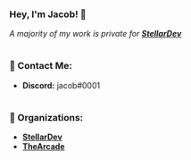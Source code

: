 ### Hey, I'm Jacob! 👋

*A majority of my work is private for **[StellarDev](discord.stellardev.org)***
#
### 📝 Contact Me:
- **Discord:** jacob#0001
#
### 💼 Organizations:
- **[StellarDev](discord.stellardev.org)**
- **[TheArcade](discord.thearcade.net)**
